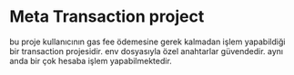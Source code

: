 # Meta Transaction project

bu proje kullanıcının gas fee ödemesine gerek kalmadan işlem yapabildiği bir transaction projesidir.
env dosyasıyla özel anahtarlar güvendedir.
aynı anda bir çok hesaba işlem yapabilmektedir.
```
